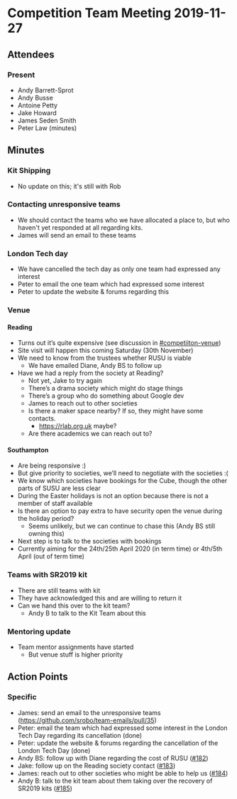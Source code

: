 # Competition Team Meeting 2019-11-27

## Attendees

### Present

- Andy Barrett-Sprot
- Andy Busse
- Antoine Petty
- Jake Howard
- James Seden Smith
- Peter Law (minutes)

## Minutes

### Kit Shipping
 * No update on this; it's still with Rob

### Contacting unresponsive teams
 * We should contact the teams who we have allocated a place to, but who haven't
   yet responded at all regarding kits.
 * James will send an email to these teams

### London Tech day
 * We have cancelled the tech day as only one team had expressed any interest
 * Peter to email the one team which had expressed some interest
 * Peter to update the website & forums regarding this

### Venue

#### Reading
 * Turns out it’s quite expensive (see discussion in [#competiiton-venue](https://studentrobotics.slack.com/messages/competiiton-venue))
 * Site visit will happen this coming Saturday (30th November)
 * We need to know from the trustees whether RUSU is viable
   * We have emailed Diane, Andy BS to follow up
 * Have we had a reply from the society at Reading?
   * Not yet, Jake to try again
   * There’s a drama society which might do stage things
   * There’s a group who do something about Google dev
   * James to reach out to other societies
   * Is there a maker space nearby? If so, they might have some contacts.
     * https://rlab.org.uk maybe?
   * Are there academics we can reach out to?

#### Southampton
 * Are being responsive :)
 * But give priority to societies, we’ll need to negotiate with the societies :(
 * We know which societies have bookings for the Cube, though the other parts of SUSU are less clear
 * During the Easter holidays is not an option because there is not a member of staff available
 * Is there an option to pay extra to have security open the venue during the holiday period?
   * Seems unlikely, but we can continue to chase this (Andy BS still owning this)
 * Next step is to talk to the societies with bookings
 * Currently aiming for the 24th/25th April 2020 (in term time) or 4th/5th April (out of term time)

### Teams with SR2019 kit
 * There are still teams with kit
 * They have acknowledged this and are willing to return it
 * Can we hand this over to the kit team?
   * Andy B to talk to the Kit Team about this

### Mentoring update
 * Team mentor assignments have started
   * But venue stuff is higher priority

## Action Points

### Specific

- James: send an email to the unresponsive teams (https://github.com/srobo/team-emails/pull/35)
- Peter: email the team which had expressed some interest in the London Tech Day regarding its cancellation (done)
- Peter: update the website & forums regarding the cancellation of the London Tech Day (done)
- Andy BS: follow up with Diane regarding the cost of RUSU ([#182](https://github.com/srobo/competition-team-minutes/issues/182))
- Jake: follow up on the Reading society contact ([#183](https://github.com/srobo/competition-team-minutes/issues/183))
- James: reach out to other societies who might be able to help us ([#184](https://github.com/srobo/competition-team-minutes/issues/184))
- Andy B: talk to the kit team about them taking over the recovery of SR2019 kits ([#185](https://github.com/srobo/competition-team-minutes/issues/185))
